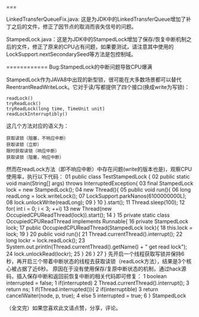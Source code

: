 
===

LinkedTransferQueueFix.java: 这是为JDK中的LinkedTransferQueue增加了补丁之后的文件，修正了因节点的取消而丧失信号的问题。

StampedLock.java：这是为JDK中的StampedLock增加了保存/恢复中断机制之后的文件，修正了原来的CPU占有问题，如果要测试，请注意其中使用的LockSupport.nextSecondarySeed等方法是包控制域。

============
Bug:StampedLock的中断问题导致CPU爆满

StampedLock作为JAVA8中出现的新型锁，很可能在大多数场景都可以替代ReentrantReadWriteLock。它对于读/写都提供了四个接口(换成write为写锁)：

    readLock()
    tryReadLock()
    tryReadLock(long time, TimeUnit unit)
    readLockInterruptibly()

这几个方法对应的语义为：

    获取读锁（阻塞，不响应中断）
    获取读锁（立即）
    限时获取读锁（响应中断）
    获取读锁（阻塞，响应中断）

然而在readLock方法（即不响应中断）中存在问题(write的版本也是)，观察CPU使用率，执行以下代码：
01	public class TestStampedLock {
02	    public static void main(String[] args) throws InterruptedException{
03	    final StampedLock lock = new StampedLock();
04	    new Thread(){
05	       public void run(){
06	       long readLong = lock.writeLock();
07	       LockSupport.parkNanos(6100000000L);
08	       lock.unlockWrite(readLong);
09	     }
10	    }.start();
11	    Thread.sleep(100);
12	    for( int i = 0; i < 3; ++i)
13	       new Thread(new OccupiedCPUReadThread(lock)).start();
14	    }
15	    private static class OccupiedCPUReadThread implements Runnable{
16	        private StampedLock lock;
17	        public OccupiedCPUReadThread(StampedLock lock){
18	            this.lock = lock;
19	        }
20	        public void run(){
21	            Thread.currentThread().interrupt();
22	            long lockr = lock.readLock();
23	            System.out.println(Thread.currentThread().getName() + " get read lock");
24	            lock.unlockRead(lockr);
25	        }
26	    }
27	}
先开启一个线程获取写锁并保持6秒，再开启三个带着中断状态的线程去获取读锁（readLock方法），结果是3个核心被占据了近6秒。
原因在于没有使用保存/复原中断状态的机制，通过hack源码，插入保存中断和返回前恢复中断的相关代码即可修复：
1	boolean interrupted = false;
1	if(interrupted)
2	    Thread.currentThread().interrupt();
3	return ns;
1	if(Thread.interrupted()){
2	    if(interruptible)
3	        return cancelWaiter(node, p, true);
4	    else
5	        interrupted = true;
6	}
StampedLock

（全文完）如果您喜欢此文请点赞，分享，评论。 